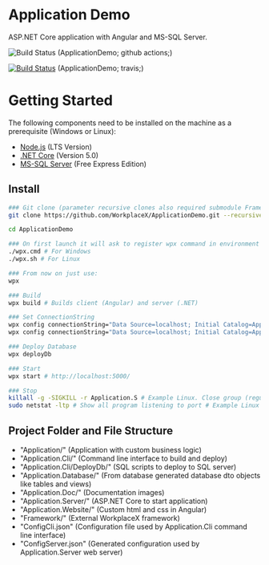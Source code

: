 # Application Demo
ASP.NET Core application with Angular and MS-SQL Server.

![Build Status](https://github.com/WorkplaceX/ApplicationDemo/workflows/CI/badge.svg) (ApplicationDemo; github actions;)

[![Build Status](https://travis-ci.org/WorkplaceX/ApplicationDemo.svg?branch=master)](https://travis-ci.org/WorkplaceX/ApplicationDemo) (ApplicationDemo; travis;)

# Getting Started
The following components need to be installed on the machine as a prerequisite (Windows or Linux):
* [Node.js](https://nodejs.org/en/) (LTS Version)
* [.NET Core](https://dotnet.microsoft.com/download) (Version 5.0)
* [MS-SQL Server](https://www.microsoft.com/en-us/sql-server/sql-server-downloads) (Free Express Edition)

## Install
```sh
### Git clone (parameter recursive clones also required submodule Framework):
git clone https://github.com/WorkplaceX/ApplicationDemo.git --recursive

cd ApplicationDemo

### On first launch it will ask to register wpx command in environment path:
./wpx.cmd # For Windows
./wpx.sh # For Linux

### From now on just use:
wpx

### Build
wpx build # Builds client (Angular) and server (.NET)

### Set ConnectionString
wpx config connectionString="Data Source=localhost; Initial Catalog=ApplicationDemo; Integrated Security=True;" # Example Windows
wpx config connectionString="Data Source=localhost; Initial Catalog=ApplicationDemo; User Id=SA; Password=MyPassword;" # Example Linux

### Deploy Database
wpx deployDb

### Start
wpx start # http://localhost:5000/

### Stop
killall -g -SIGKILL -r Application.S # Example Linux. Close group (regular expression for Application.Server)
sudo netstat -ltp # Show all program listening to port # Example Linux
```

## Project Folder and File Structure
* "Application/" (Application with custom business logic)
* "Application.Cli/" (Command line interface to build and deploy)
* "Application.Cli/DeployDb/" (SQL scripts to deploy to SQL server)
* "Application.Database/" (From database generated database dto objects like tables and views)
* "Application.Doc/" (Documentation images)
* "Application.Server/" (ASP.NET Core to start application)
* "Application.Website/" (Custom html and css in Angular)
* "Framework/" (External WorkplaceX framework)
* "ConfigCli.json" (Configuration file used by Application.Cli command line interface)
* "ConfigServer.json" (Generated configuration used by Application.Server web server)
